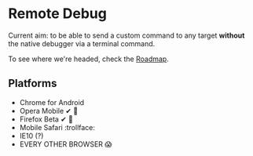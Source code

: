 # Remote Debug

Current aim: to be able to send a custom command to any target **without** the native debugger via a terminal command.

To see where we're headed, check the [Roadmap](/leftlogic/remote-debug/blob/master/roadmap.md).

## Platforms

- Chrome for Android
- Opera Mobile ✔ :facepunch:
- Firefox Beta ✔ :dancers:
- Mobile Safari :trollface:
- IE10 (?)
- EVERY OTHER BROWSER :scream:
